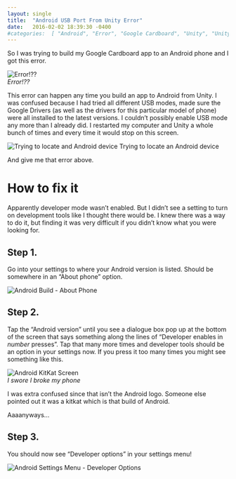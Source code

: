 ```yaml
---
layout: single
title:  "Android USB Port From Unity Error"
date:   2016-02-02 18:39:30 -0400 
#categories:  [ "Android", "Error", "Google Cardboard", "Unity", "Unity3D" ]
---
```


So I was trying to build my Google Cardboard app to an Android phone and I got this error.

![Error!??](https://i1.wp.com/adinashanholtz.com/wp-content/uploads/2016/02/USB-issue.png)
<em style="display: block;">Error!??</em>

This error can happen any time you build an app to Android from Unity. I was confused because I had tried all different USB modes, made sure the Google Drivers (as well as the drivers for this particular model of phone) were all installed to the latest versions. I couldn’t possibly enable USB mode any more than I already did. I restarted my computer and Unity a whole bunch of times and every time it would stop on this screen.

![Trying to locate and Android device](https://i0.wp.com/adinashanholtz.com/wp-content/uploads/2016/02/locateandroid.png)
Trying to locate an Android device

And give me that error above.

# How to fix it
Apparently developer mode wasn’t enabled. But I didn’t see a setting to turn on development tools like I thought there would be. I knew there was a way to do it, but finding it was very difficult if you didn’t know what you were looking for.

## Step 1. 
Go into your settings to where your Android version is listed. Should be somewhere in an “About phone” option.

![Android Build - About Phone](https://i1.wp.com/adinashanholtz.com/wp-content/uploads/2016/02/androidbuild.png)

## Step 2. 
Tap the “Android version” until you see a dialogue box pop up at the bottom of the screen that says something along the lines of “Developer enables in *number* presses”. Tap that many more times and developer tools should be an option in your settings now. If you press it too many times you might see something like this.

![Android KitKat Screen](https://i1.wp.com/adinashanholtz.com/wp-content/uploads/2016/02/androidkitkatscreen-e1454440597728.jpg)
<em style="display: block;">I swore I broke my phone</em>

I was extra confused since that isn’t the Android logo. Someone else pointed out it was a kitkat which is that build of Android.

Aaaanyways…

## Step 3. 
You should now see “Developer options” in your settings menu!

![Android Settings Menu - Developer Options](https://i1.wp.com/adinashanholtz.com/wp-content/uploads/2016/02/developeroptions.png)
